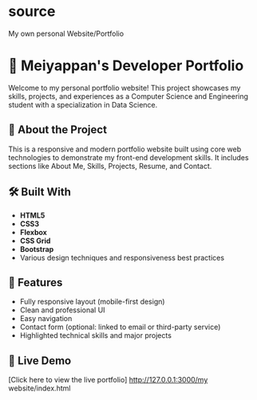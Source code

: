 # source
My own personal Website/Portfolio
# 💼 Meiyappan's Developer Portfolio

Welcome to my personal portfolio website! This project showcases my skills, projects, and experiences as a Computer Science and Engineering student with a specialization in Data Science.

## 🚀 About the Project

This is a responsive and modern portfolio website built using core web technologies to demonstrate my front-end development skills. It includes sections like About Me, Skills, Projects, Resume, and Contact.

## 🛠️ Built With

- **HTML5**
- **CSS3**
- **Flexbox**
- **CSS Grid**
- **Bootstrap**
- Various design techniques and responsiveness best practices

## 📱 Features

- Fully responsive layout (mobile-first design)
- Clean and professional UI
- Easy navigation
- Contact form (optional: linked to email or third-party service)
- Highlighted technical skills and major projects

## 🔗 Live Demo

[Click here to view the live portfolio] http://127.0.0.1:3000/my website/index.html

